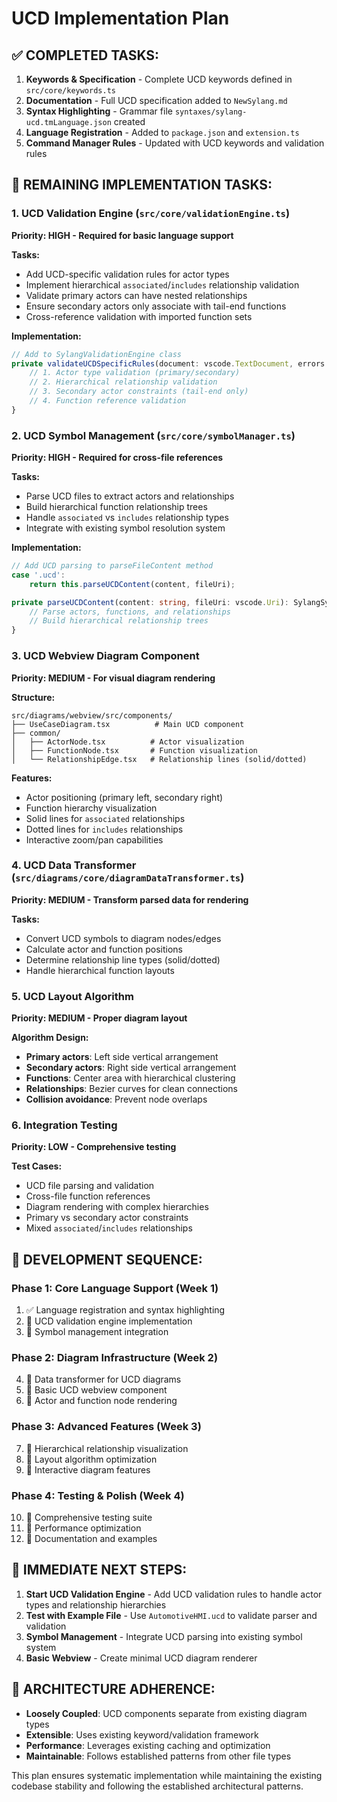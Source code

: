 # UCD Implementation Plan

## ✅ COMPLETED TASKS:
1. **Keywords & Specification** - Complete UCD keywords defined in `src/core/keywords.ts`
2. **Documentation** - Full UCD specification added to `NewSylang.md`  
3. **Syntax Highlighting** - Grammar file `syntaxes/sylang-ucd.tmLanguage.json` created
4. **Language Registration** - Added to `package.json` and `extension.ts`
5. **Command Manager Rules** - Updated with UCD keywords and validation rules

## 🔧 REMAINING IMPLEMENTATION TASKS:

### 1. UCD Validation Engine (`src/core/validationEngine.ts`)
**Priority: HIGH - Required for basic language support**

**Tasks:**
- Add UCD-specific validation rules for actor types
- Implement hierarchical `associated`/`includes` relationship validation
- Validate primary actors can have nested relationships
- Ensure secondary actors only associate with tail-end functions
- Cross-reference validation with imported function sets

**Implementation:**
```typescript
// Add to SylangValidationEngine class
private validateUCDSpecificRules(document: vscode.TextDocument, errors: ValidationError[]): void {
    // 1. Actor type validation (primary/secondary)
    // 2. Hierarchical relationship validation 
    // 3. Secondary actor constraints (tail-end only)
    // 4. Function reference validation
}
```

### 2. UCD Symbol Management (`src/core/symbolManager.ts`)
**Priority: HIGH - Required for cross-file references**

**Tasks:**
- Parse UCD files to extract actors and relationships
- Build hierarchical function relationship trees
- Handle `associated` vs `includes` relationship types
- Integrate with existing symbol resolution system

**Implementation:**
```typescript
// Add UCD parsing to parseFileContent method
case '.ucd':
    return this.parseUCDContent(content, fileUri);

private parseUCDContent(content: string, fileUri: vscode.Uri): SylangSymbol[] {
    // Parse actors, functions, and relationships
    // Build hierarchical relationship trees
}
```

### 3. UCD Webview Diagram Component
**Priority: MEDIUM - For visual diagram rendering**

**Structure:**
```
src/diagrams/webview/src/components/
├── UseCaseDiagram.tsx          # Main UCD component
├── common/
│   ├── ActorNode.tsx          # Actor visualization
│   ├── FunctionNode.tsx       # Function visualization  
│   └── RelationshipEdge.tsx   # Relationship lines (solid/dotted)
```

**Features:**
- Actor positioning (primary left, secondary right)
- Function hierarchy visualization
- Solid lines for `associated` relationships  
- Dotted lines for `includes` relationships
- Interactive zoom/pan capabilities

### 4. UCD Data Transformer (`src/diagrams/core/diagramDataTransformer.ts`)
**Priority: MEDIUM - Transform parsed data for rendering**

**Tasks:**
- Convert UCD symbols to diagram nodes/edges
- Calculate actor and function positions
- Determine relationship line types (solid/dotted)
- Handle hierarchical function layouts

### 5. UCD Layout Algorithm
**Priority: MEDIUM - Proper diagram layout**

**Algorithm Design:**
- **Primary actors**: Left side vertical arrangement
- **Secondary actors**: Right side vertical arrangement  
- **Functions**: Center area with hierarchical clustering
- **Relationships**: Bezier curves for clean connections
- **Collision avoidance**: Prevent node overlaps

### 6. Integration Testing
**Priority: LOW - Comprehensive testing**

**Test Cases:**
- UCD file parsing and validation
- Cross-file function references
- Diagram rendering with complex hierarchies
- Primary vs secondary actor constraints
- Mixed `associated`/`includes` relationships

## 🔄 DEVELOPMENT SEQUENCE:

### Phase 1: Core Language Support (Week 1)
1. ✅ Language registration and syntax highlighting  
2. 🔧 UCD validation engine implementation
3. 🔧 Symbol management integration

### Phase 2: Diagram Infrastructure (Week 2)  
4. 🔧 Data transformer for UCD diagrams
5. 🔧 Basic UCD webview component
6. 🔧 Actor and function node rendering

### Phase 3: Advanced Features (Week 3)
7. 🔧 Hierarchical relationship visualization
8. 🔧 Layout algorithm optimization
9. 🔧 Interactive diagram features

### Phase 4: Testing & Polish (Week 4)
10. 🔧 Comprehensive testing suite
11. 🔧 Performance optimization
12. 🔧 Documentation and examples

## 🎯 IMMEDIATE NEXT STEPS:

1. **Start UCD Validation Engine** - Add UCD validation rules to handle actor types and relationship hierarchies
2. **Test with Example File** - Use `AutomotiveHMI.ucd` to validate parser and validation
3. **Symbol Management** - Integrate UCD parsing into existing symbol system
4. **Basic Webview** - Create minimal UCD diagram renderer

## 🔗 ARCHITECTURE ADHERENCE:

- **Loosely Coupled**: UCD components separate from existing diagram types
- **Extensible**: Uses existing keyword/validation framework  
- **Performance**: Leverages existing caching and optimization
- **Maintainable**: Follows established patterns from other file types

This plan ensures systematic implementation while maintaining the existing codebase stability and following the established architectural patterns.
